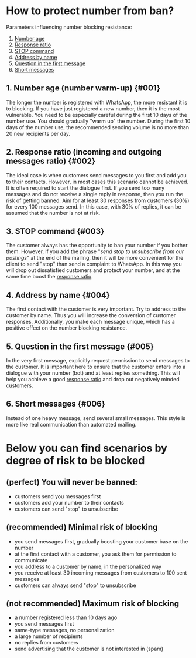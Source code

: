 # How to protect number from ban?

Parameters influencing number blocking resistance:

1. [Number age](#001)
2. [Response ratio](#002)
3. [STOP command](#003)
4. [Address by name](#004)
5. [Question in the first message](#005)
6. [Short messages](#006)

## 1. Number age (number warm-up) {#001}
The longer the number is registered with WhatsApp, the more resistant it is to blocking.
If you have just registered a new number, then it is the most vulnerable. You need to be especially careful during the first 10 days of the number use.
You should gradually "warm up" the number. During the first 10 days of the number use, the recommended sending volume is no more than 20 new recipients per day. 

## 2. Response ratio (incoming and outgoing messages ratio) {#002}
The ideal case is when customers send messages to you first and add you to their contacts. However, in most cases this scenario cannot be achieved. It is often required to start the dialogue first. If you send too many messages and do not receive a single reply in response, then you run the risk of getting banned. Aim for at least 30 responses from customers (30%) for every 100 messages send. In this case, with 30% of replies, it can be assumed that the number is not at risk.

## 3. STOP command {#003}
The customer always has the opportunity to ban your number if you bother them. However, if you add the phrase "_send stop to unsubscribe from our postings_" at the end of the mailing, then it will be more convenient for the client to send "stop" than send a complaint to WhatsApp. In this way you will drop out dissatisfied customers and protect your number, and at the same time boost the [response ratio](#002).

## 4. Address by name {#004}
The first contact with the customer is very important. Try to address to the customer by name. Thus you will increase the conversion of customer responses. Additionally, you make each message unique, which has a positive effect on the number blocking resistance. 

## 5. Question in the first message {#005}
In the very first message, explicitly request permission to send messages to the customer. It is important here to ensure that the customer enters into a dialogue with your number (bot) and at least replies something. This will help you achieve a good [response ratio](#002) and drop out negatively minded customers.

## 6. Short messages {#006}
Instead of one heavy message, send several small messages. This style is more like real communication than automated mailing.



# Below you can find scenarios by degree of risk to be blocked 

## (perfect) You will never be banned:
- customers send you messages first
- customers add your number to their contacts
- customers can send "stop" to unsubscribe

## (recommended) Minimal risk of blocking
- you send messages first, gradually boosting your customer base on the number 
- at the first contact with a customer, you ask them for permission to communicate
- you address to a customer by name, in the personalized way 
- you receive at least 30 incoming messages from customers to 100 sent messages 
- customers can always send "stop" to unsubscribe 

## (not recommended) Maximum risk of blocking
- a number registered less than 10 days ago
- you send messages first
- same-type messages, no personalization
- a large number of recipients
- no replies from customers
- send advertising that the customer is not interested in (spam)
